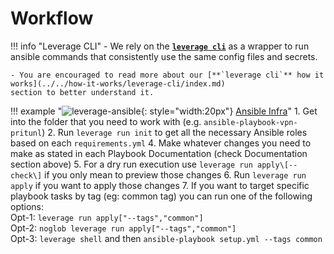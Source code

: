 # Workflow

!!! info "Leverage CLI"
    - We rely on the [**`leverage cli`**](../leverage-cli/install-leverage-cli.md) as a wrapper to run ansible commands
    that consistently use the same config files and secrets.
    
    - You are encouraged to read more about our [**`leverage cli`** how it works](../../how-it-works/leverage-cli/index.md) 
    section to better understand it.

!!! example "![leverage-ansible](../../assets/images/logos/ansible.png "Leverage"){: style="width:20px"} [Ansible Infra](https://github.com/binbashar/le-ansible-infra)"
    1. Get into the folder that you need to work with (e.g. `ansible-playbook-vpn-pritunl`)
    2. Run `leverage run init` to get all the necessary Ansible roles based on each `requirements.yml`
    4. Make whatever changes you need to make as stated in each Playbook Documentation (check Documentation section above)
    5. For a dry run execution use `leverage run apply\[--check\]` if you only mean to preview those changes
    6. Run `leverage run apply` if you want to apply those changes
    7. If you want to target specific playbook tasks by tag (eg: common tag) you can run one of the following options:        
        Opt-1:  `leverage run apply["--tags","common"]`     
        Opt-2:  `noglob leverage run apply["--tags","common"]`      
        Opt-3:  `leverage shell` and then `ansible-playbook setup.yml --tags common`  
